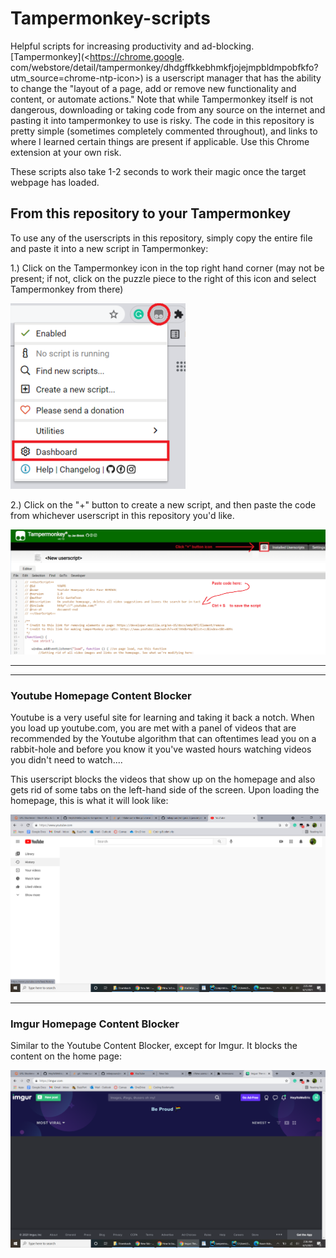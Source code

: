 # Tampermonkey-scripts
Helpful scripts for increasing productivity and ad-blocking. [Tampermonkey](<https://chrome.google.
com/webstore/detail/tampermonkey/dhdgffkkebhmkfjojejmpbldmpobfkfo?utm_source=chrome-ntp-icon>) is a userscript 
manager that has the ability to change the "layout of a page, add or remove new functionality and content, or 
automate actions." Note that while Tampermonkey itself is not dangerous, downloading or taking code from any source 
on the internet and pasting it into tampermonkey to use is risky. The code in this repository is pretty simple 
(sometimes completely commented throughout), and links to where I learned certain things are present if applicable. 
Use this Chrome extension at your own risk.

These scripts also take 1-2 seconds to work their magic once the target webpage has loaded.

## From this repository to your Tampermonkey
To use any of the userscripts in this repository, simply copy the entire file and paste it into a new script in 
Tampermonkey:

1.) Click on the Tampermonkey icon in the top right hand corner (may not be present; if not, click on the puzzle 
piece to the right of this icon and select Tampermonkey from there)

![img_2.png](img_2.png)


2.) Click on the "+" button to create a new script, and then paste the code from whichever userscript in this 
repository you'd like.

![img_3.png](img_3.png)



***
***


### Youtube Homepage Content Blocker
Youtube is a very useful site for learning and taking it back a notch. When you load up youtube.com, you are met 
with a panel of videos that are recommended by the Youtube algorithm that can oftentimes lead you on a rabbit-hole 
and before you know it you've wasted hours watching videos you didn't need to watch....

This userscript blocks the videos that show up on the homepage and also gets rid of some tabs on the left-hand side 
of the screen. Upon loading the homepage, this is what it will look like:

![img.png](img.png)

***

### Imgur Homepage Content Blocker

Similar to the Youtube Content Blocker, except for Imgur. It blocks the content on the home page:

![img_4.png](img_4.png)

